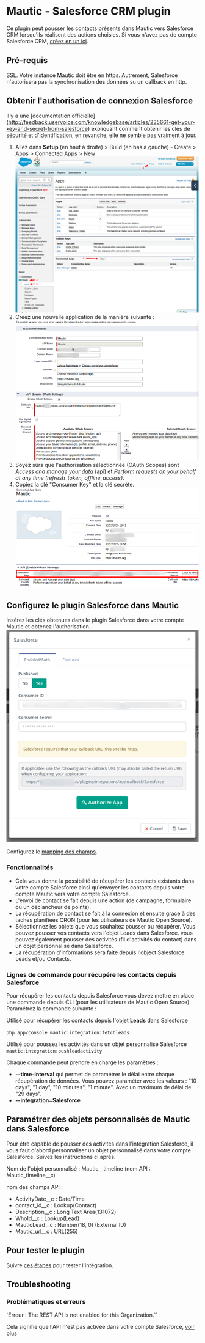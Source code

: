 # Mautic - Salesforce CRM plugin

Ce plugin peut pousser les contacts présents dans Mautic vers Salesforce CRM lorsqu'ils réalisent des actions choisies. Si vous n'avez pas de compte Salesforce CRM, [créez en un ici](http://www.salesforce.com/).

## Pré-requis

SSL. Votre instance Mautic doit être en https. Autrement, Salesforce n'autorisera pas la synchronisation des données su un callback en http.

## Obtenir l'authorisation de connexion Salesforce

Il y a une [documentation officielle] (http://feedback.uservoice.com/knowledgebase/articles/235661-get-your-key-and-secret-from-salesforce) expliquant comment obtenir les clés de sécurité et d'identification, en revanche, elle ne semble pas vraiment à jour.
1. Allez dans **Setup** (en haut à droite) > Build (en bas à gauche) - Create > Apps > Connected Apps > New ![Salesforce CRM Create an App](/plugins/media/plugins-salesforce-create-app.png "Salesforce CRM Create an App")
2. Créez une nouvelle application de la manière suivante : ![Salesforce CRM Create an App form](/plugins/media/plugins-salesforce-create-app-form.png "Salesforce CRM Create an App form")
3. Soyez sûrs que l'authorisation sélectionnée (OAuth Scopes) sont *Access and manage your data* (api) et *Perform requests on your behalf at any time (refresh_token, offline_access)*.
4. Copiez la clé "Consumer Key" et la clé secrète. ![Salesforce CRM Create an App keys](/plugins/media/plugins-salesforce-create-app-keys.png "Salesforce CRM Create an App keys")

## Configurez le plugin Salesforce dans Mautic

Insérez les clés obtenues dans le plugin Salesforce dans votre compte Mautic et obtenez l'authorisation.
![Salesforce CRM Authorize](/plugins/media/plugins-salesforce-authorize.png "Salesforce CRM Authorize")

Configurez le [mapping des champs](./../plugins/field_mapping.html).

### Fonctionnalités
* Cela vous donne la possibilité de récupérer les contacts existants dans votre compte Salesforce ainsi qu'envoyer les contacts depuis votre compte Mautic vers votre compte Salesforce.
* L'envoi de contact se fait depuis une action (de campagne, formulaire ou un déclancheur de points).
* La récupération de contact se fait à la connexion et ensuite grace à des taches planifiées CRON (pour les utilisateurs de Mautic Open Source).
* Sélectionnez les objets que vous souhaitez pousser ou récupérer. Vous pouvez pousser vos contacts vers l'objet Leads dans Salesforce. vous pouvez également pousser des activités (fil d'activités du contact) dans un objet personnalisé dans Salesforce.
* La récupération d'informations sera faite depuis l'object Salesforce Leads et/ou Contacts.

### Lignes de commande pour récupére les contacts depuis Salesforce
Pour récupérer les contacts depuis Salesforce vous devez mettre en place une commande depuis CLI (pour les utilisateurs de Mautic Open Source). Paramétrez la commande suivante :

Utilisé pour récupérer les contacts depuis l'objet **Leads** dans Salesforce

`php app/console mautic:integration:fetchleads`

Utilisé pour poussez les activités dans un objet personnalisé Salesforce
`mautic:integration:pushleadactivity`

Chaque commande peut prendre en charge les paramètres :

* **--time-interval** qui permet de paramétrer le délai entre chaque récupération de données. Vous pouvez paraméter avec les valeurs : "10 days", "1 day", "10 minutes", "1 minute". Avec un maximum de délai de "29 days".
* **--integration=Salesforce**

## Paramétrer des objets personnalisés de Mautic dans Salesforce

Pour être capable de pousser des activités dans l'intégration Salesforce, il vous faut d'abord personnaliser un objet personnalisé dans votre compte Salesforce. Suivez les instructions ci après.

Nom de l'objet personnalisé : Mautic__timeline (nom API : Mautic_timeline__c)

nom des champs API :
* ActivityDate__c : Date\/Time
* contact_id__c : Lookup(Contact)
* Description__c : Long Text Area(131072)
* WhoId__c : Lookup(Lead)
* MauticLead__c : Number(18, 0) (External ID)
* Mautic_url__c : URL(255)

## Pour tester le plugin

Suivre [ces étapes](./../plugins/integration_test.html) pour tester l'intégration.

## Troubleshooting

### Problématiques et erreurs

`Erreur : The REST API is not enabled for this Organization.``

Cela signifie que l'API n'est pas activée dans votre compte Salesforce, [voir plus](https://help.salesforce.com/apex/HTViewHelpDoc?id=admin_userperms.htm&language=en)
